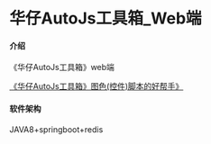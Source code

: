 # 华仔AutoJs工具箱_Web端

#### 介绍
《华仔AutoJs工具箱》web端

[《华仔AutoJs工具箱》图色(控件)脚本的好帮手》](https://www.zjh336.cn/?id=2109)

#### 软件架构
JAVA8+springboot+redis
